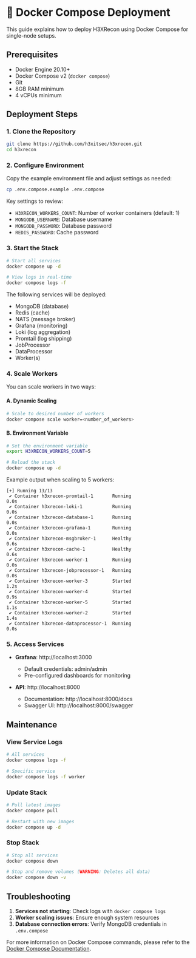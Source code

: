# 🐳 Docker Compose Deployment

This guide explains how to deploy H3XRecon using Docker Compose for single-node setups.

## Prerequisites

- Docker Engine 20.10+
- Docker Compose v2 (`docker compose`)
- Git
- 8GB RAM minimum
- 4 vCPUs minimum

## Deployment Steps

### 1. Clone the Repository

```bash
git clone https://github.com/h3xitsec/h3xrecon.git
cd h3xrecon
```

### 2. Configure Environment

Copy the example environment file and adjust settings as needed:

```bash
cp .env.compose.example .env.compose
```

Key settings to review:
- `H3XRECON_WORKERS_COUNT`: Number of worker containers (default: 1)
- `MONGODB_USERNAME`: Database username
- `MONGODB_PASSWORD`: Database password
- `REDIS_PASSWORD`: Cache password

### 3. Start the Stack

```bash
# Start all services
docker compose up -d

# View logs in real-time
docker compose logs -f
```

The following services will be deployed:
- MongoDB (database)
- Redis (cache)
- NATS (message broker)
- Grafana (monitoring)
- Loki (log aggregation)
- Promtail (log shipping)
- JobProcessor
- DataProcessor
- Worker(s)

### 4. Scale Workers

You can scale workers in two ways:

#### A. Dynamic Scaling

```bash
# Scale to desired number of workers
docker compose scale worker=<number_of_workers>
```

#### B. Environment Variable

```bash
# Set the environment variable
export H3XRECON_WORKERS_COUNT=5

# Reload the stack
docker compose up -d
```

Example output when scaling to 5 workers:
```
[+] Running 13/13
 ✔ Container h3xrecon-promtail-1       Running                                                                         0.0s 
 ✔ Container h3xrecon-loki-1           Running                                                                         0.0s 
 ✔ Container h3xrecon-database-1       Running                                                                         0.0s 
 ✔ Container h3xrecon-grafana-1        Running                                                                         0.0s 
 ✔ Container h3xrecon-msgbroker-1      Healthy                                                                         0.6s 
 ✔ Container h3xrecon-cache-1          Healthy                                                                         0.6s 
 ✔ Container h3xrecon-worker-1         Running                                                                         0.0s 
 ✔ Container h3xrecon-jobprocessor-1   Running                                                                         0.0s 
 ✔ Container h3xrecon-worker-3         Started                                                                         1.2s 
 ✔ Container h3xrecon-worker-4         Started                                                                         0.9s 
 ✔ Container h3xrecon-worker-5         Started                                                                         1.1s 
 ✔ Container h3xrecon-worker-2         Started                                                                         1.4s 
 ✔ Container h3xrecon-dataprocessor-1  Running                                                                         0.0s 
```

### 5. Access Services

- **Grafana**: http://localhost:3000
  - Default credentials: admin/admin
  - Pre-configured dashboards for monitoring

- **API**: http://localhost:8000
  - Documentation: http://localhost:8000/docs
  - Swagger UI: http://localhost:8000/swagger

## Maintenance

### View Service Logs

```bash
# All services
docker compose logs -f

# Specific service
docker compose logs -f worker
```

### Update Stack

```bash
# Pull latest images
docker compose pull

# Restart with new images
docker compose up -d
```

### Stop Stack

```bash
# Stop all services
docker compose down

# Stop and remove volumes (WARNING: Deletes all data)
docker compose down -v
```

## Troubleshooting

1. **Services not starting**: Check logs with `docker compose logs`
2. **Worker scaling issues**: Ensure enough system resources
3. **Database connection errors**: Verify MongoDB credentials in `.env.compose`

For more information on Docker Compose commands, please refer to the [Docker Compose Documentation](https://docs.docker.com/compose/).